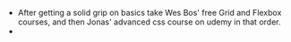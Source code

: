 
- After getting a solid grip on basics take Wes Bos' free Grid and Flexbox courses, and then Jonas' advanced css course on udemy in that order.
- 